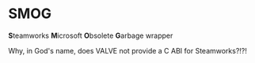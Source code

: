 # SMOG

**S**teamworks **M**icrosoft **O**bsolete **G**arbage wrapper

Why, in God's name, does VALVE not provide a C ABI for Steamworks?!?!
